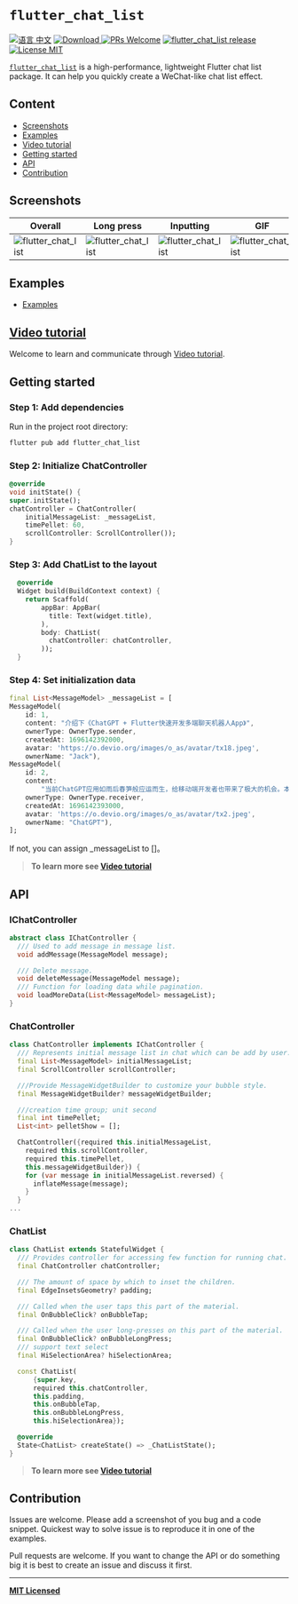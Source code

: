 # `flutter_chat_list`

[ ![语言 中文](https://img.shields.io/badge/语言-中文-feb252.svg)](https://github.com/crazycodeboy/flutter_chat_list/blob/master/README.zh.md)
[![Download](https://img.shields.io/badge/Download-ff69b4.svg) ](https://pub.dartlang.org/packages/flutter_chat_list)
[ ![PRs Welcome](https://img.shields.io/badge/PRs-Welcome-brightgreen.svg)](https://github.com/crazycodeboy/flutter_chat_list/pulls)
[ ![flutter_chat_list release](https://img.shields.io/github/release/crazycodeboy/flutter_chat_list.svg?maxAge=2592000?style=flat-square)](https://github.com/crazycodeboy/flutter_chat_list/releases)
[![License MIT](http://img.shields.io/badge/license-MIT-orange.svg?style=flat)](https://raw.githubusercontent.com/crazycodeboy/flutter_chat_list/master/LICENSE)

[`flutter_chat_list`](https://github.com/crazycodeboy/flutter_chat_list) is a high-performance, lightweight Flutter chat list package. It can help you quickly create a WeChat-like chat list effect.

## Content

- [Screenshots](#screenshots)
- [Examples](#examples)
- [Video tutorial](https://coding.imooc.com/class/672.html)
- [Getting started](#getting-started)
- [API](#api)
- [Contribution](#contribution)

## Screenshots

Overall | Long press | Inputting | GIF
---|---|---|---
![flutter_chat_list](https://raw.githubusercontent.com/crazycodeboy/flutter_chat_list/master/example/Screenshots/1.pic.jpg)| ![flutter_chat_list](https://raw.githubusercontent.com/crazycodeboy/flutter_chat_list/master/example/Screenshots/2.pic.jpg)| ![flutter_chat_list](https://raw.githubusercontent.com/crazycodeboy/flutter_chat_list/master/example/Screenshots/4.pic.jpg)| ![flutter_chat_list](https://raw.githubusercontent.com/crazycodeboy/flutter_chat_list/master/example/Screenshots/4.gif)

## Examples

* [Examples](https://github.com/crazycodeboy/flutter_chat_list/tree/master/example)

## [Video tutorial](https://coding.imooc.com/class/672.html)
Welcome to learn and communicate through [Video tutorial](https://coding.imooc.com/class/672.html).

## Getting started

### Step 1: Add dependencies

Run in the project root directory:

```bash
flutter pub add flutter_chat_list
```
### Step 2: Initialize ChatController

```dart
@override
void initState() {
super.initState();
chatController = ChatController(
    initialMessageList: _messageList,
    timePellet: 60,
    scrollController: ScrollController());
}
```

### Step 3: Add ChatList to the layout

```dart
  @override
  Widget build(BuildContext context) {
    return Scaffold(
        appBar: AppBar(
          title: Text(widget.title),
        ),
        body: ChatList(
          chatController: chatController,
        ));
  }
```

### Step 4: Set initialization data

```dart
final List<MessageModel> _messageList = [
MessageModel(
    id: 1,
    content: "介绍下《ChatGPT + Flutter快速开发多端聊天机器人App》",
    ownerType: OwnerType.sender,
    createdAt: 1696142392000,
    avatar: 'https://o.devio.org/images/o_as/avatar/tx18.jpeg',
    ownerName: "Jack"),
MessageModel(
    id: 2,
    content:
        "当前ChatGPT应用如雨后春笋般应运而生，给移动端开发者也带来了极大的机会。本课程将整合ChatGPT与Flutter高级技术，手把手带你从0到1开发一款可运行在多端的聊天机器人App，帮助你抓住机遇，快速具备AI运用能力，成为移动端领域的AI高手。@https://coding.imooc.com/class/672.html",
    ownerType: OwnerType.receiver,
    createdAt: 1696142393000,
    avatar: 'https://o.devio.org/images/o_as/avatar/tx2.jpeg',
    ownerName: "ChatGPT"),
];
```
If not, you can assign _messageList to []。

>**To learn more see [Video tutorial](https://coding.imooc.com/class/672.html)**


## API

### IChatController
```dart
abstract class IChatController {
  /// Used to add message in message list.
  void addMessage(MessageModel message);

  /// Delete message.
  void deleteMessage(MessageModel message);
  /// Function for loading data while pagination.
  void loadMoreData(List<MessageModel> messageList);
}

```

### ChatController

```dart
class ChatController implements IChatController {
  /// Represents initial message list in chat which can be add by user.
  final List<MessageModel> initialMessageList;
  final ScrollController scrollController;

  ///Provide MessageWidgetBuilder to customize your bubble style.
  final MessageWidgetBuilder? messageWidgetBuilder;

  ///creation time group; unit second
  final int timePellet;
  List<int> pelletShow = [];

  ChatController({required this.initialMessageList,
    required this.scrollController,
    required this.timePellet,
    this.messageWidgetBuilder}) {
    for (var message in initialMessageList.reversed) {
      inflateMessage(message);
    }
  }
...
```

### ChatList

```dart
class ChatList extends StatefulWidget {
  /// Provides controller for accessing few function for running chat.
  final ChatController chatController;

  /// The amount of space by which to inset the children.
  final EdgeInsetsGeometry? padding;

  /// Called when the user taps this part of the material.
  final OnBubbleClick? onBubbleTap;

  /// Called when the user long-presses on this part of the material.
  final OnBubbleClick? onBubbleLongPress;
  /// support text select
  final HiSelectionArea? hiSelectionArea;

  const ChatList(
      {super.key,
      required this.chatController,
      this.padding,
      this.onBubbleTap,
      this.onBubbleLongPress,
      this.hiSelectionArea});

  @override
  State<ChatList> createState() => _ChatListState();
}
```
>**To learn more see [Video tutorial](https://coding.imooc.com/class/672.html)**

## Contribution

Issues are welcome. Please add a screenshot of you bug and a code snippet. Quickest way to solve
issue is to reproduce it in one of the examples.

Pull requests are welcome. If you want to change the API or do something big it is best to create an
issue and discuss it first.

---

**[MIT Licensed](https://github.com/crazycodeboy/flutter_chat_list/blob/master/LICENSE)**
